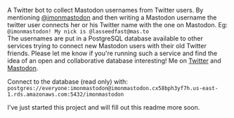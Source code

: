 A Twitter bot to collect Mastodon usernames from Twitter users. By mentioning [@imonmastodon](https://twitter.com/imonmastodon) and then writing a Mastodon username the twitter user connects her or his Twitter name with the one on Mastodon. Eg:  
```@imonmastodon! My nick is @lasseedfast@mas.to```  
 The usernames are put in a PostgreSQL database available to other services trying to connect new Mastodon users with their old Twitter friends. Please let me know if you're running such a service and find the idea of an open and collaborative database interesting! Me on [Twitter](https://twitter.com/lasseedfast) and [Mastodon](https://mas.to/@lasseedfast).

Connect to the database (read only) with:  
```postgres://everyone:imonmastodon@imonmastodon.cx58bph3yf7h.us-east-1.rds.amazonaws.com:5432/imonmastodon```

I've just started this project and will fill out this readme more soon.
